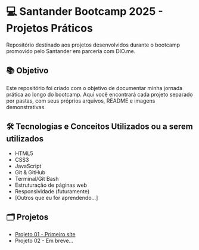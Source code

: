 # 💻 Santander Bootcamp 2025 - Projetos Práticos

Repositório destinado aos projetos desenvolvidos durante o bootcamp promovido pelo Santander em parceria com DIO.me.

## 📚 Objetivo

Este repositório foi criado com o objetivo de documentar minha jornada prática ao longo do bootcamp. Aqui você encontrará cada projeto separado por pastas, com seus próprios arquivos, README e imagens demonstrativas.

## 🛠️ Tecnologias e Conceitos Utilizados ou a serem utilizados

- HTML5
- CSS3
- JavaScript
- Git & GitHub
- Terminal/Git Bash
- Estruturação de páginas web
- Responsividade (futuramente)
- [Outros que eu for aprendendo...]

## 🗂️ Projetos

- [Projeto 01 - Primeiro site](./Projeto-01-primeiro-site-html)
- Projeto 02 - Em breve...
